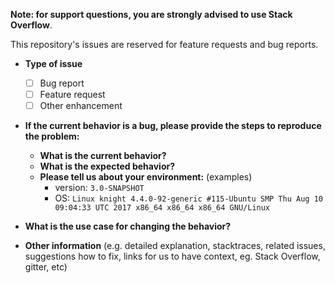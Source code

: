 **Note: for support questions, you are strongly advised to use Stack Overflow**.

This repository's issues are reserved for feature requests and bug reports.

* **Type of issue**
  - [ ] Bug report
  - [ ] Feature request
  - [ ] Other enhancement

* **If the current behavior is a bug, please provide the steps to reproduce the problem:**
  * **What is the current behavior?**
  * **What is the expected behavior?**
  * **Please tell us about your environment:**
    (examples)
    - version: `3.0-SNAPSHOT`
    - OS: `Linux knight 4.4.0-92-generic #115-Ubuntu SMP Thu Aug 10 09:04:33 UTC 2017 x86_64 x86_64 x86_64 GNU/Linux`

* **What is the use case for changing the behavior?**

* **Other information** (e.g. detailed explanation, stacktraces, related issues, suggestions how to fix, links for us to have context, eg. Stack Overflow, gitter, etc)
